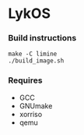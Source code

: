 # LykOS

### Build instructions  
```make -C limine```  
```./build_image.sh```

### Requires
- GCC
- GNUmake
- xorriso
- qemu

